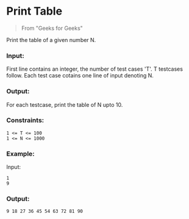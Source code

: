 # Print Table

> From "Geeks for Geeks"

Print the table of a given number N. 

### Input:
First line contains an integer, the number of test cases 'T'. T testcases follow. Each test case cotains one line of input denoting N.

### Output:
For each testcase, print the table of N upto 10.

### Constraints: 
```
1 <= T <= 100
1 <= N <= 1000
```

### Example:
Input:
```
1
9 
```

### Output:
```
9 18 27 36 45 54 63 72 81 90
```